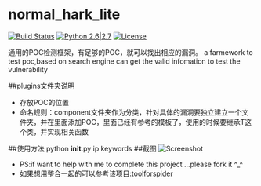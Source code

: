 # normal_hark_lite


[![Build Status](http://nanshihui.github.io/public/status.svg)](http://nanshihui.github.io/2016/01/21/ToolForSpider%E7%AE%80%E4%BB%8B/) [![Python 2.6|2.7](http://nanshihui.github.io/public/python.svg)](https://www.python.org/) [![License](http://nanshihui.github.io/public/license.svg)](http://nanshihui.github.io/2016/01/21/ToolForSpider%E7%AE%80%E4%BB%8B/) 

通用的POC检测框架，有足够的POC，就可以找出相应的漏洞。
a farmework to test poc,based on search engine can get the valid infomation to test the vulnerability

##plugins文件夹说明
* 存放POC的位置
* 命名规则：component文件夹作为分类，针对具体的漏洞要独立建立一个文件夹，并在里面添加POC，里面已经有参考的模板了，使用的时候要继承T这个类，并实现相关函数

##使用方法
    python  __init__.py ip keywords
##截图
![Screenshot](http://nanshihui.github.io/public/normal_hack_lite.png)
* PS:if want to help with me to complete this project ...please fork it ^_^  
* 如果想用整合一起的可以参考该项目:[toolforspider](https://github.com/nanshihui/toolforspider)